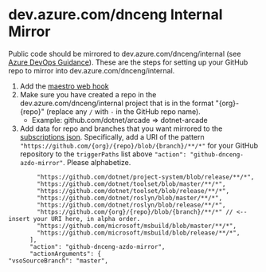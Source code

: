 # dev.azure.com/dnceng Internal Mirror

Public code should be mirrored to dev.azure.com/dnceng/internal (see [Azure DevOps Guidance](https://github.com/dotnet/arcade/blob/master/Documentation/AzureDevOps/AzureDevOpsGuidance.md)).  These are the steps for setting up your GitHub repo to mirror into dev.azure.com/dnceng/internal.

1. Add the [maestro web hook](https://github.com/dotnet/arcade/blob/main/Documentation/Maestro/web-hooks.md)
2. Make sure you have created a repo in the dev.azure.com/dnceng/internal project that is in the format "{org}-{repo}" (replace  any `/` with `-` in the GitHub repo name).
    - Example: github.com/dotnet/arcade => dotnet-arcade
3. Add data for repo and branches that you want mirrored to the [subscriptions json](https://github.com/dotnet/versions/blob/master/Maestro/subscriptions.json). Specifically, add a URI of the pattern `"https://github.com/{org}/{repo}/blob/{branch}/**/*"` for your GitHub repository to the `triggerPaths` list above `"action": "github-dnceng-azdo-mirror"`. Please alphabetize.

```
        "https://github.com/dotnet/project-system/blob/release/**/*",
        "https://github.com/dotnet/toolset/blob/master/**/*",
        "https://github.com/dotnet/toolset/blob/release/**/*",
        "https://github.com/dotnet/roslyn/blob/master/**/*",
        "https://github.com/dotnet/roslyn/blob/release/**/*",
        "https://github.com/{org}/{repo}/blob/{branch}/**/*" // <-- insert your URI here, in alpha order.
        "https://github.com/microsoft/msbuild/blob/master/**/*",
        "https://github.com/microsoft/msbuild/blob/release/**/*",
      ],
      "action": "github-dnceng-azdo-mirror",
      "actionArguments": {
"vsoSourceBranch": "master",
```
